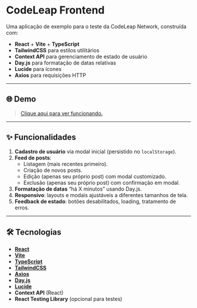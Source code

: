 # CodeLeap Frontend

Uma aplicação de exemplo para o teste da CodeLeap Network, construída com:

- **React** + **Vite** + **TypeScript**  
- **TailwindCSS** para estilos utilitários  
- **Context API** para gerenciamento de estado de usuário  
- **Day.js** para formatação de datas relativas  
- **Lucide** para ícones  
- **Axios** para requisições HTTP

---

## 🌐 Demo

> <a href="codeleap-frontend.netlify.app" target="_blank">Clique aqui para ver funcionando.</a>

---

## ✨ Funcionalidades

1. **Cadastro de usuário** via modal inicial (persistido no `localStorage`).  
2. **Feed de posts**:  
   - Listagem (mais recentes primeiro).  
   - Criação de novos posts.  
   - Edição (apenas seu próprio post) com modal customizado.  
   - Exclusão (apenas seu próprio post) com confirmação em modal.  
3. **Formatação de datas** “há X minutos” usando Day.js.  
4. **Responsivo**: layouts e modais ajustáveis a diferentes tamanhos de tela.  
5. **Feedback de estado**: botões desabilitados, loading, tratamento de erros.

---

## 🛠 Tecnologias

- **[React](https://reactjs.org/)**
- **[Vite](https://vitejs.dev/)**
- **[TypeScript](https://www.typescriptlang.org/)**
- **[TailwindCSS](https://tailwindcss.com/)**
- **[Axios](https://axios-http.com/)**
- **[Day.js](https://day.js.org/)**
- **[Lucide](https://lucide.dev/)**
- **Context API** (React)
- **React Testing Library** (opcional para testes)
